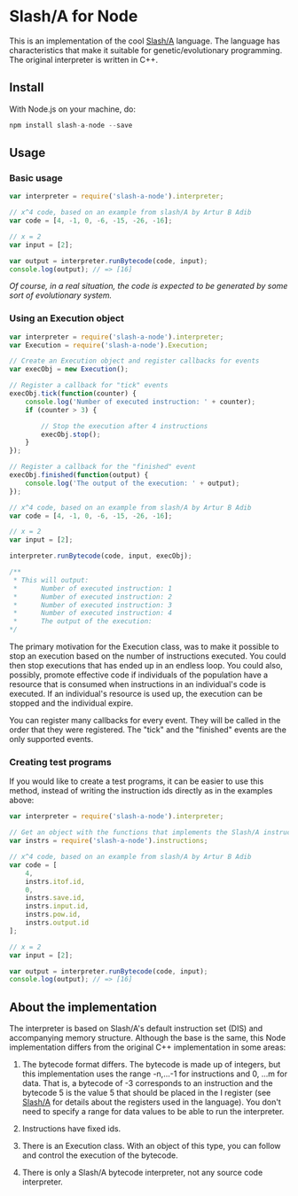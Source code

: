 Slash/A for Node
================

This is an implementation of the cool [Slash/A](https://github.com/arturadib/slash-a) language. The language has characteristics that make it suitable for genetic/evolutionary programming. The original interpreter is written in C++.


Install
-------
With Node.js on your machine, do:
```js
npm install slash-a-node --save
```

Usage
-----
### Basic usage
```js
var interpreter = require('slash-a-node').interpreter;

// x^4 code, based on an example from slash/A by Artur B Adib
var code = [4, -1, 0, -6, -15, -26, -16];

// x = 2
var input = [2];

var output = interpreter.runBytecode(code, input);
console.log(output); // => [16]
```
*Of course, in a real situation, the code is expected to be generated by some sort of evolutionary system.*


### Using an Execution object
```js
var interpreter = require('slash-a-node').interpreter;
var Execution = require('slash-a-node').Execution;

// Create an Execution object and register callbacks for events
var execObj = new Execution();

// Register a callback for "tick" events
execObj.tick(function(counter) {
    console.log('Number of executed instruction: ' + counter);
    if (counter > 3) {

        // Stop the execution after 4 instructions
        execObj.stop();
    }
});

// Register a callback for the "finished" event 
execObj.finished(function(output) {
    console.log('The output of the execution: ' + output);
});

// x^4 code, based on an example from slash/A by Artur B Adib
var code = [4, -1, 0, -6, -15, -26, -16];

// x = 2
var input = [2];

interpreter.runBytecode(code, input, execObj);

/**
 * This will output:
 *      Number of executed instruction: 1
 *      Number of executed instruction: 2
 *      Number of executed instruction: 3
 *      Number of executed instruction: 4
 *      The output of the execution: 
*/
```
The primary motivation for the Execution class, was to make it possible to stop an execution based on the number of instructions executed. You could then stop executions that has ended up in an endless loop. You could also, possibly, promote effective code if individuals of the population have a resource that is consumed when instructions in an individual's code is executed. If an individual's resource is used up, the execution can be stopped and the individual expire.

You can register many callbacks for every event. They will be called in the order that they were registered. The "tick" and the "finished" events are the only supported events.

### Creating test programs
If you would like to create a test programs, it can be easier to use this method, instead of writing the instruction ids directly as in the examples above:
```js
var interpreter = require('slash-a-node').interpreter;

// Get an object with the functions that implements the Slash/A instructions
var instrs = require('slash-a-node').instructions;

// x^4 code, based on an example from slash/A by Artur B Adib
var code = [
    4,
    instrs.itof.id,
    0,
    instrs.save.id,
    instrs.input.id,
    instrs.pow.id,
    instrs.output.id
];

// x = 2
var input = [2];

var output = interpreter.runBytecode(code, input);
console.log(output); // => [16]
```


About the implementation
------------------------
The interpreter is based on Slash/A's default instruction set (DIS) and accompanying memory structure. Although the base is the same, this Node implementation differs from the original C++ implementation in some areas:

1) The bytecode format differs. The bytecode is made up of integers, but this implementation uses the range -n,...-1 for instructions and 0, ...m for data. That is, a bytecode of -3 corresponds to an instruction and the bytecode 5 is the value 5 that should be placed in the I register (see [Slash/A](https://github.com/arturadib/slash-a) for details about the registers used in the language). You don't need to specify a range for data values to be able to run the interpreter.

2) Instructions have fixed ids.

3) There is an Execution class. With an object of this type, you can follow and control the execution of the bytecode.

4) There is only a Slash/A bytecode interpreter, not any source code interpreter.